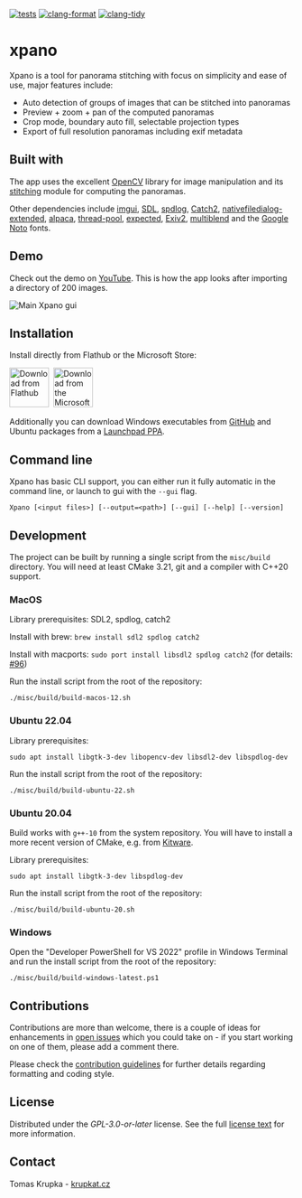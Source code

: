 [![tests](https://github.com/krupkat/xpano/actions/workflows/test.yml/badge.svg)](https://github.com/krupkat/xpano/actions/workflows/test.yml)
[![clang-format](https://github.com/krupkat/xpano/actions/workflows/clang-format-check.yml/badge.svg)](https://github.com/krupkat/xpano/actions/workflows/clang-format-check.yml)
[![clang-tidy](https://github.com/krupkat/xpano/actions/workflows/clang-tidy-check.yml/badge.svg)](https://github.com/krupkat/xpano/actions/workflows/clang-tidy-check.yml)

# xpano

Xpano is a tool for panorama stitching with focus on simplicity and ease of use, major features include:

- Auto detection of groups of images that can be stitched into panoramas
- Preview + zoom + pan of the computed panoramas
- Crop mode, boundary auto fill, selectable projection types
- Export of full resolution panoramas including exif metadata


## Built with

The app uses the excellent [OpenCV](https://opencv.org/) library for image manipulation and its [stitching](https://docs.opencv.org/4.x/d1/d46/group__stitching.html) module for computing the panoramas.

Other dependencies include [imgui](https://github.com/ocornut/imgui), [SDL](https://github.com/libsdl-org/SDL), [spdlog](https://github.com/gabime/spdlog/), [Catch2](https://github.com/catchorg/Catch2), [nativefiledialog-extended](https://github.com/btzy/nativefiledialog-extended), [alpaca](https://github.com/p-ranav/alpaca), [thread-pool](https://github.com/bshoshany/thread-pool), [expected](https://github.com/TartanLlama/expected), [Exiv2](https://github.com/Exiv2/exiv2), [multiblend](https://horman.net/multiblend/) and the [Google Noto](https://fonts.google.com/noto) fonts.

## Demo

Check out the demo on [YouTube](https://youtu.be/MyiTC3i1hK0). This is how the app looks after importing a directory of 200 images.

![Main Xpano gui](misc/screenshots/xpano.jpg)

## Installation

Install directly from Flathub or the Microsoft Store:

<a href='https://flathub.org/apps/details/cz.krupkat.Xpano'><img height='70' alt='Download from Flathub' src='https://flathub.org/assets/badges/flathub-badge-en.png'/></a>&nbsp;&nbsp;<a href='https://apps.microsoft.com/store/detail/9PGQ5X33L0SC?launch=true&mode=full'><img height='70' alt='Download from the Microsoft Store' src='https://get.microsoft.com/images/en-US%20dark.svg'/></a>

Additionally you can download Windows executables from [GitHub](https://github.com/krupkat/xpano/releases) and Ubuntu packages from a [Launchpad PPA](https://launchpad.net/~krupkat/+archive/ubuntu/code).

## Command line

Xpano has basic CLI support, you can either run it fully automatic in the command line, or launch to gui with the `--gui` flag.

```
Xpano [<input files>] [--output=<path>] [--gui] [--help] [--version]
```

## Development

The project can be built by running a single script from the `misc/build` directory. You will need at least CMake 3.21, git and a compiler with C++20 support.

### MacOS

Library prerequisites: SDL2, spdlog, catch2

Install with brew: `brew install sdl2 spdlog catch2`

Install with macports: `sudo port install libsdl2 spdlog catch2` (for details: [#96](https://github.com/krupkat/xpano/pull/96#issuecomment-1575589249))

Run the install script from the root of the repository:

```
./misc/build/build-macos-12.sh
```

### Ubuntu 22.04

Library prerequisites:

```
sudo apt install libgtk-3-dev libopencv-dev libsdl2-dev libspdlog-dev
```

Run the install script from the root of the repository:

```
./misc/build/build-ubuntu-22.sh
```

### Ubuntu 20.04

Build works with `g++-10` from the system repository. You will have to install a more recent version of CMake, e.g. from [Kitware](https://apt.kitware.com/).

Library prerequisites:

```
sudo apt install libgtk-3-dev libspdlog-dev
```

Run the install script from the root of the repository:

```
./misc/build/build-ubuntu-20.sh
```

### Windows

Open the "Developer PowerShell for VS 2022" profile in Windows Terminal and run the install script from the root of the repository:

```
./misc/build/build-windows-latest.ps1
```

## Contributions

Contributions are more than welcome, there is a couple of ideas for enhancements in [open issues](https://github.com/krupkat/xpano/issues) which you could take on - if you start working on one of them, please add a comment there. 

Please check the [contribution guidelines](https://github.com/krupkat/xpano/blob/main/CONTRIBUTING.md) for further details regarding formatting and coding style.

## License

Distributed under the *GPL-3.0-or-later* license. See the full [license text](https://github.com/krupkat/xpano/blob/main/LICENSE) for more information.

## Contact

Tomas Krupka - [krupkat.cz](https://krupkat.cz)

